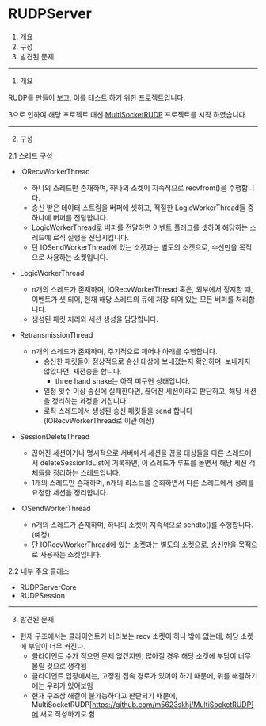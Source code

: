 # RUDPServer

1. 개요
2. 구성
3. 발견된 문제

---

1. 개요

RUDP를 만들어 보고, 이를 테스트 하기 위한 프로젝트입니다.

3으로 인하여 해당 프로젝트 대신 [MultiSocketRUDP](https://github.com/m5623skhj/MultiSocketRUDP) 프로젝트를 시작 하였습니다.

---

2. 구성

2.1 스레드 구성

* IORecvWorkerThread
  * 하나의 스레드만 존재하며, 하나의 소켓이 지속적으로 recvfrom()을 수행합니다.
  * 송신 받은 데이터 스트림을 버퍼에 셋하고, 적절한 LogicWorkerThread들 중 하나에 버퍼를 전달합니다.
  * LogicWorkerThread로 버퍼를 전달하면 이벤트 플래그를 셋하여 해당하는 스레드에 로직 실행을 전담시킵니다.
  * 단 IOSendWorkerThread에 있는 소켓과는 별도의 소켓으로, 수신만을 목적으로 사용하는 소켓입니다.

* LogicWorkerThread
  * n개의 스레드가 존재하며, IORecvWorkerThread 혹은, 외부에서 정지할 때, 이벤트가 셋 되어, 현재 해당 스레드의 큐에 저장 되어 있는 모든 버퍼를 처리합니다.
  * 생성된 패킷 처리와 세션 생성을 담당합니다.

* RetransmissionThread
  * n개의 스레드가 존재하며, 주기적으로 깨어나 아래를 수행합니다.
    * 송신한 패킷들이 정상적으로 송신 대상에 보내졌는지 확인하며, 보내지지 않았다면, 재전송을 합니다.
      * three hand shake는 아직 미구현 상태입니다.
    * 일정 횟수 이상 송신에 실패한다면, 끊어진 세션이라고 판단하고, 해당 세션을 정리하는 과정을 거칩니다.
    * 로직 스레드에서 생성된 송신 패킷들을 send 합니다(IORecvWorkerThread로 이관 예정)

* SessionDeleteThread
  * 끊어진 세션이거나 명시적으로 서버에서 세션을 끊을 대상들을 다른 스레드에서 deleteSessionIdList에 기록하면, 이 스레드가 루프를 돌면서 해당 세션 객체들을 정리하는 스레드입니다.
  * 1개의 스레드만 존재하며, n개의 리스트를 순회하면서 다른 스레드에서 정리를 요청한 세션을 정리합니다.

* IOSendWorkerThread
  * n개의 스레드가 존재하며, 하나의 소켓이 지속적으로 sendto()를 수행합니다.(예정)
  * 단 IORecvWorkerThread에 있는 소켓과는 별도의 소켓으로, 송신만을 목적으로 사용하는 소켓입니다.

2.2 내부 주요 클래스 

* RUDPServerCore
* RUDPSession

---

3. 발견된 문제

* 현재 구조에서는 클라이언트가 바라보는 recv 소켓이 하나 밖에 없는데, 해당 소켓에 부담이 너무 커진다.
  * 클라이언트 수가 적으면 문제 없겠지만, 많아질 경우 해당 소켓에 부담이 너무 몰릴 것으로 생각됨
  * 클라이언트 입장에서는, 고정된 접속 경로가 있어야 하기 때문에, 위를 해결하기에는 무리가 있어보임
  * 현재 구조상 해결이 불가능하다고 판단되기 때문에, MultiSocketRUDP[https://github.com/m5623skhj/MultiSocketRUDP]에 새로 작성하기로 함

